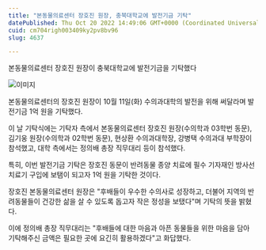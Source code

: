 ```yaml
---
title: "본동물의료센터 장호진 원장, 충북대학교에 발전기금 기탁"
datePublished: Thu Oct 20 2022 14:49:06 GMT+0000 (Coordinated Universal Time)
cuid: cm704righ003409ky2pv8bv96
slug: 4637

---
```



본동물의료센터 장호진 원장이 충북대학교에 발전기금을 기탁했다

![이미지](https://cdn.hashnode.com/res/hashnode/image/upload/v1739257087086/cf8bc113-109a-44da-91c4-e9e0df32b4ff.jpeg)

본동물의료센터의 장호진 원장이 10월 11일(화) 수의과대학의 발전을 위해 써달라며 발전기금 1억 원을 기탁했다.

이 날 기탁식에는 기탁자 측에서 본동물의료센터 장호진 원장(수의학과 03학번 동문), 김기웅 원장(수의학과 02학번 동문), 현상환 수의과대학장, 강병택 수의과대 부학장이 참석했고, 대학 측에서는 정의배 총장 직무대리 등이 참석했다.

특히, 이번 발전기금 기탁은 장호진 동문이 반려동물 종양 치료에 필수 기자재인 방사선 치료기 구입에 보탬이 되고자 1억 원을 기탁한 것이다.

장호진 본동물의료센터 원장은 "후배들이 우수한 수의사로 성장하고, 더불어 지역의 반려동물들이 건강한 삶을 살 수 있도록 돕고자 작은 정성을 보탰다"며 기탁의 뜻을 밝혔다.

이에 정의배 총장 직무대리는 "후배들에 대한 마음과 아픈 동물들을 위한 마음을 담아 기탁해주신 금액은 필요한 곳에 요긴히 활용하겠다"고 화답했다.
